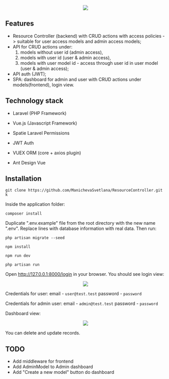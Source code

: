 <p align="center">
<img src="https://ibb.co/cYFyxSB">
</p>

## Features

- Resource Controller (backend) with CRUD actions with access policies -> suitable for user access models and admin access models;
- API for CRUD actions under: 
  1. models without user id (admin access),
  2. models with user id (user & admin access),
  3. models with user model id - access through user id in user model (user & admin access);
- API auth (JWT);  
- SPA: dashboard for admin and user with CRUD actions under models(frontend), login view.

## Technology stack

- Laravel (PHP Framework)
- Vue.js (Javascript Framework)

- Spatie Laravel Permissions
- JWT Auth
- VUEX ORM (core + axios plugin)
- Ant Design Vue

## Installation

~~~~ 
git clone https://github.com/ManichevaSvetlana/ResourceController.git 
k	
~~~~

Inside the application folder:

~~~~ 
composer install	
~~~~

Duplicate ".env.example" file from the root directory with the new name ".env". 
Replace lines with database information with real data.
Then run:

~~~~ 
php artisan migrate	--seed
~~~~
~~~~ 
npm install
~~~~
~~~~ 
npm run dev
~~~~
~~~~ 
php artisan run 
~~~~

Open http://127.0.0.1:8000/login in your browser. You should see login view:

<p align="center">
<img src="https://ibb.co/RcqMjZ0">
</p>

Credentials for user:
email - `user@test.test`
password - `password`

Credentials for admin user:
email - `admin@test.test`
password - `password`

Dashboard view:
<p align="center">
<img src="https://ibb.co/cYFyxSB">
</p>

You can delete and update records.

## TODO

- Add middleware for frontend
- Add AdminModel to Admin dashboard
- Add "Create a new model" button do dashboard
